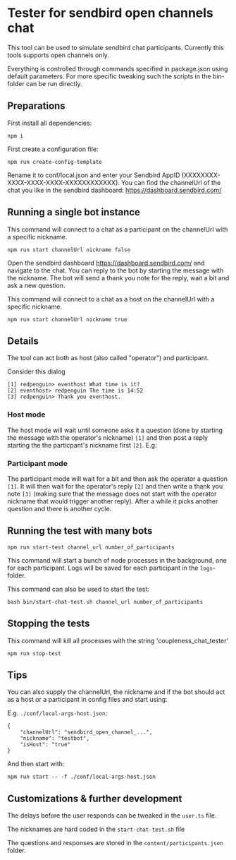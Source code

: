 # Tester for sendbird open channels chat

This tool can be used to simulate sendbird chat participants. Currently this tools supports open channels only. 

Everything is controlled through commands specified in package.json using default parameters. For more specific tweaking such the scripts in the bin-folder can be run directly. 

## Preparations

First install all dependencies:

`npm i`

First create a configuration file:

`npm run create-config-template`

Rename it to conf/local.json and enter your Sendbird AppID (XXXXXXXX-XXXX-XXXX-XXXX-XXXXXXXXXXXX). You can find the channelUrl of the chat you like in the sendbird dashboard: https://dashboard.sendbird.com/ 
## Running a single bot instance

This command will connect to a chat as a participant on the channelUrl with a specific nickname. 

`npm run start channelUrl nickname false`

Open the sendbird dashboard https://dashboard.sendbird.com/ and navigate to the chat. You can reply to the bot by starting the message with the nickname. The bot will send a thank you note for the reply, wait a bit and ask a new question. 

This command will connect to a chat as a host on the channelUrl with a specific nickname. 

`npm run start channelUrl nickname true`

## Details

The tool can act both as host (also called "operator") and participant. 

Consider this dialog

```
[1] redpenguin> eventhost What time is it?
[2] eventhost> redpenguin The time is 14:52
[3] redpenguin> Thank you eventhost. 
```

### Host mode

The host mode will wait until someone asks it a question (done by starting the message with the operator's nickname) `[1]` and then post a reply starting the the particpant's nickname first `[2]`. E.g:

### Participant mode

The participant mode will wait for a bit and then ask the operator a question `[1]`. It will then wait for the operator's reply `[2]` and then write a thank you note `[3]` (making sure that the message does not start with the operator nickname that would trigger another reply). After a while it picks another question and there is another cycle.

## Running the test with many bots

`npm run start-test channel_url number_of_participants`

This command will start a bunch of node processes in the background, one for each participant. Logs will be saved for each participant in the `logs`-folder. 

This command can also be used to start the test:

`bash bin/start-chat-test.sh channel_url number_of_participants` 

## Stopping the tests

This command will kill all processes with the string 'coupleness_chat_tester'

`npm run stop-test`

## Tips

You can also supply the channelUrl, the nickname and if the bot should act as a host or a participant in config files and start using:

E.g. `./conf/local-args-host.json:`

```
{
    "channelUrl": "sendbird_open_channel_...",
    "nickname": "testbot",
    "isHost": "true"
}
```

And then start with:

`npm run start -- -f ./conf/local-args-host.json`

## Customizations & further development

The delays before the user responds can be tweaked in the `user.ts` file. 

The nicknames are hard coded in the `start-chat-test.sh` file

The questions and responses are stored in the `content/participants.json` folder.